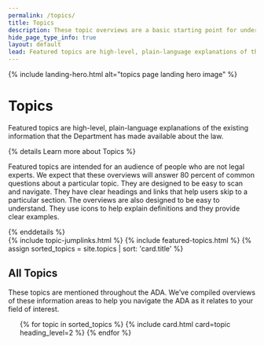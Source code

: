 ```yaml
---
permalink: /topics/
title: Topics
description: These topic overviews are a basic starting point for understanding areas the ADA covers including service animals, parking and effective communication.
hide_page_type_info: true
layout: default
lead: Featured topics are high-level, plain-language explanations of the existing information that the Department has made available about the law.
---
```


{% include landing-hero.html alt="topics page landing hero image" %}

<div class="grid-container" markdown="0">
  <div class="grid-row grid-gap margin-bottom-7 margin-top-7">
      <div class="tablet:grid-col-10">
        <h1>Topics</h1>
        <p>Featured topics are high-level, plain-language explanations of the existing information that the Department has made available about the law.</p>
        {% details Learn more about Topics %}
        <p>Featured topics are intended for an audience of people who are not legal experts. We expect that these overviews will answer 80 percent of common questions about a particular topic. They are designed to be easy to scan and navigate. They have clear headings and links that help users skip to a particular section. The overviews are also designed to be easy to understand. They use icons to help explain definitions and they provide clear examples.</p>
        {% enddetails %}
      </div>
  </div>
</div>
{% include topic-jumplinks.html %}
{% include featured-topics.html %}
{% assign sorted_topics = site.topics | sort: 'card.title' %}
<div class="grid-container" markdown="0">
  <div class="grid-row grid-gap margin-bottom-7 margin-top-7">
    <div class="tablet:grid-col-10">
      <div class="grid-row grid-gap">
        <h2>All Topics</h2>
        <p>
          These topics are mentioned throughout the ADA. We’ve compiled overviews of these information areas to help you navigate the ADA as it relates to your field of interest.
        </p>
      </div>
    </div>
    <div class="tablet:grid-col-12">
      <ul class="usa-card-group">
        {% for topic in sorted_topics %}
          {% include card.html card=topic heading_level=2 %}
        {% endfor %}
      </ul>
    </div>
  </div>
</div>

